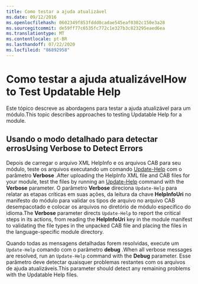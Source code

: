 ```yaml
---
title: Como testar a ajuda atualizável
ms.date: 09/12/2016
ms.openlocfilehash: 0602349f853fddd0cadae545eaf0302c150e3a28
ms.sourcegitcommit: de59ff77c6535fc772c1e327b3c823295eaed6ea
ms.translationtype: MT
ms.contentlocale: pt-BR
ms.lasthandoff: 07/22/2020
ms.locfileid: "86892958"
---
```

# <a name="how-to-test-updatable-help"></a><span data-ttu-id="c64fe-102">Como testar a ajuda atualizável</span><span class="sxs-lookup"><span data-stu-id="c64fe-102">How to Test Updatable Help</span></span>

<span data-ttu-id="c64fe-103">Este tópico descreve as abordagens para testar a ajuda atualizável para um módulo.</span><span class="sxs-lookup"><span data-stu-id="c64fe-103">This topic describes approaches to testing Updatable Help for a module.</span></span>

## <a name="using-verbose-to-detect-errors"></a><span data-ttu-id="c64fe-104">Usando o modo detalhado para detectar erros</span><span class="sxs-lookup"><span data-stu-id="c64fe-104">Using Verbose to Detect Errors</span></span>

<span data-ttu-id="c64fe-105">Depois de carregar o arquivo XML HelpInfo e os arquivos CAB para seu módulo, teste os arquivos executando um comando [Update-Help](/powershell/module/Microsoft.PowerShell.Core/Update-Help) com o parâmetro **Verbose** .</span><span class="sxs-lookup"><span data-stu-id="c64fe-105">After uploading the HelpInfo XML file and CAB files for your module, test the files by running an [Update-Help](/powershell/module/Microsoft.PowerShell.Core/Update-Help) command with the **Verbose** parameter.</span></span> <span data-ttu-id="c64fe-106">O parâmetro **Verbose** direciona `Update-Help` para relatar as etapas críticas em suas ações, da leitura da chave **HelpInfoUri** no manifesto do módulo para validar os tipos de arquivo no arquivo CAB desempacotado e colocar os arquivos no diretório de módulo específico do idioma.</span><span class="sxs-lookup"><span data-stu-id="c64fe-106">The **Verbose** parameter directs `Update-Help` to report the critical steps in its actions, from reading the **HelpInfoUri** key in the module manifest to validating the file types in the unpacked CAB file and placing the files in the language-specific module directory.</span></span>

<span data-ttu-id="c64fe-107">Quando todas as mensagens detalhadas forem resolvidas, execute um `Update-Help` comando com o parâmetro **debug** .</span><span class="sxs-lookup"><span data-stu-id="c64fe-107">When all verbose messages are resolved, run an `Update-Help` command with the **Debug** parameter.</span></span>
<span data-ttu-id="c64fe-108">Esse parâmetro deve detectar quaisquer problemas restantes com os arquivos de ajuda atualizáveis.</span><span class="sxs-lookup"><span data-stu-id="c64fe-108">This parameter should detect any remaining problems with the Updatable Help files.</span></span>
